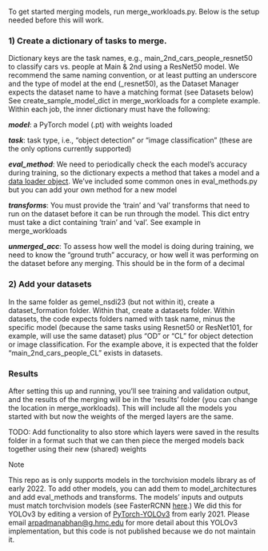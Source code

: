 To get started merging models, run merge_workloads.py. Below is the setup needed before this will work.

### 1) Create a dictionary of tasks to merge.

Dictionary keys are the task names, e.g., main_2nd_cars_people_resnet50 to classify cars vs. people at Main & 2nd using a ResNet50 model. We recommend the same naming convention, or at least putting an underscore and the type of model at the end (_resnet50), as the Dataset Manager expects the dataset name to have a matching format (see Datasets below) See create_sample_model_dict in merge_workloads for a complete example. Within each job, the inner dictionary must have the following:

***model***: a PyTorch model (.pt) with weights loaded

***task***: task type, i.e., “object detection” or “image classification” (these are the only options currently supported)

***eval_method***: We need to periodically check the each model’s accuracy during training, so the dictionary expects a method that takes a model and a [data loader object](https://pytorch.org/tutorials/beginner/basics/data_tutorial.html). We’ve included some common ones in eval_methods.py but you can add your own method for a new model

***transforms***: You must provide the ‘train’ and ‘val’ transforms that need to run on the dataset before it can be run through the model. This dict entry must take a dict containing ‘train’ and ‘val’. See example in merge_workloads

***unmerged_acc***: To assess how well the model is doing during training, we need to know the “ground truth” accuracy, or how well it was performing on the dataset before any merging. This should be in the form of a decimal

### 2) Add your datasets 

In the same folder as gemel_nsdi23 (but not within it), create a dataset_formation folder. Within that, create a datasets folder. Within datasets, the code expects folders named with task name, minus the specific model (because the same tasks using Resnet50 or ResNet101, for example, will use the same dataset) plus “OD” or “CL” for object detection or image classification. For the example above, it is expected that the folder “main_2nd_cars_people_CL” exists in datasets.

### Results ###
After setting this up and running, you’ll see training and validation output, and the results of the merging will be in the ‘results’ folder (you can change the location in merge_workloads). This will include all the models you started with but now the weights of the merged layers are the same. 

TODO: Add functionality to also store which layers were saved in the results folder in a format such that we can then piece the merged models back together using their new (shared) weights

> [!NOTE]
> This repo as is only supports models in the torchvision models library as of early 2022. To add other models, you can add them to model_architectures and add eval_methods and transforms. The models’ inputs and outputs must match torchvision models (see FasterRCNN [here](https://pytorch.org/vision/0.9/models.html#torchvision.models.detection.fasterrcnn_resnet50_fpn).) We did this for YOLOv3 by editing a version of [PyTorch-YOLOv3](https://github.com/eriklindernoren/PyTorch-YOLOv3) from early 2021. Please email arpadmanabhan@g.hmc.edu for more detail about this YOLOv3 implementation, but this code is not published because we do not maintain it.
